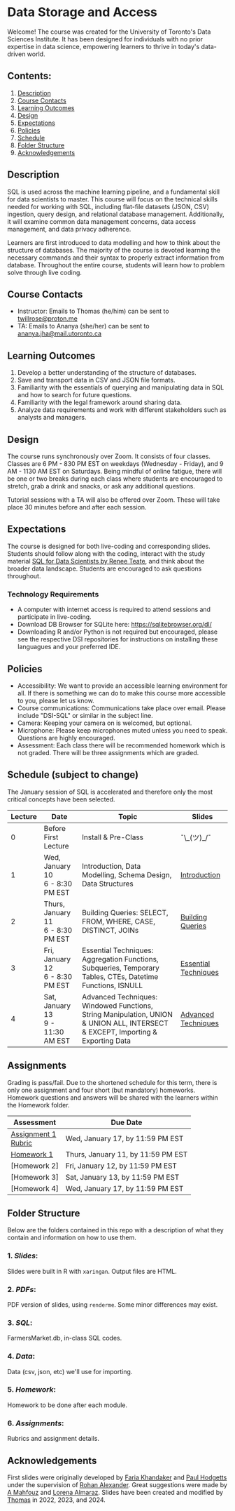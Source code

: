 # Data Storage and Access

Welcome! The course was created for the University of Toronto's Data Sciences Institute. It has been designed for individuals with no prior expertise in data science, empowering learners to thrive in today's data-driven world. 

## Contents:
1. [Description](https://github.com/UofT-DSI/02-intro_sql#description)
2. [Course Contacts](https://github.com/UofT-DSI/02-intro_sql#course-contacts)
3. [Learning Outcomes](https://github.com/UofT-DSI/02-intro_sql#learning-outcomes)
4. [Design](https://github.com/UofT-DSI/02-intro_sql#design)
5. [Expectations](https://github.com/UofT-DSI/02-intro_sql#expectations)
6. [Policies](https://github.com/UofT-DSI/02-intro_sql#policies)
7. [Schedule](https://github.com/UofT-DSI/02-intro_sql#schedule)
8. [Folder Structure](https://github.com/UofT-DSI/02-intro_sql#folder-structure)
9. [Acknowledgements](https://github.com/UofT-DSI/02-intro_sql#acknowledgements)

## Description

SQL is used across the machine learning pipeline, and a fundamental skill for data scientists to master. This course will focus on the technical skills needed for working with SQL, including flat-file datasets (JSON, CSV) ingestion, query design, and relational database management. Additionally, it will examine common data management concerns, data access management, and data privacy adherence.

Learners are first introduced to data modelling and how to think about the structure of databases. The majority of the course is devoted learning the necessary commands and their syntax to properly extract information from database. Throughout the entire course, students will learn how to problem solve through live coding. 

## Course Contacts
- Instructor: Emails to Thomas (he/him) can be sent to [twillrose@proton.me](mailto:twillrose@proton.me)
- TA: Emails to Ananya (she/her) can be sent to [ananya.jha@mail.utoronto.ca](mailto:ananya.jha@mail.utoronto.ca)

## Learning Outcomes
1. Develop a better understanding of the structure of databases.
2. Save and transport data in CSV and JSON file formats.
3. Familiarity with the essentials of querying and manipulating data in SQL and how to search for future questions.
4. Familiarity with the legal framework around sharing data.
5. Analyze data requirements and work with different stakeholders such as analysts and managers.

## Design

The course runs synchronously over Zoom. It consists of four classes. Classes are 6 PM - 830 PM EST on weekdays (Wednesday - Friday), and 9 AM - 1130 AM EST on Saturdays. Being mindful of online fatigue, there will be one or two breaks during each class where students are encouraged to stretch, grab a drink and snacks, or ask any additional questions.  

Tutorial sessions with a TA will also be offered over Zoom. These will take place 30 minutes before and after each session.  

## Expectations
The course is designed for both live-coding and corresponding slides. Students should follow along with the coding, interact with the study material [SQL for Data Scientists by Renee Teate](https://sqlfordatascientists.com/), and think about the broader data landscape. Students are encouraged to ask questions throughout. 

### Technology Requirements
- A computer with internet access is required to attend sessions and participate in live-coding.
- Download DB Browser for SQLite here: https://sqlitebrowser.org/dl/
- Downloading R and/or Python is not required but encouraged, please see the respective DSI repositories for instructions on installing these languagues and your preferred IDE.

## Policies
- Accessibility: We want to provide an accessible learning environment for all. If there is something we can do to make this course more accessible to you, please let us know.
- Course communications: Communications take place over email. Please include "DSI-SQL" or similar in the subject line.
- Camera: Keeping your camera on is welcomed, but optional.
- Microphone: Please keep microphones muted unless you need to speak. Questions are highly encouraged.
- Assessment: Each class there will be recommended homework which is not graded. There will be three assignments which are graded.  

## Schedule (subject to change)

The January session of SQL is accelerated and therefore only the most critical concepts have been selected.

| Lecture | Date | Topic | Slides |
| --- | --- | --- | --- |
| 0 | Before First Lecture | Install & Pre-Class | ¯\\\_(ツ)_/¯ |
| 1 | Wed, January 10 <br> 6 - 8:30 PM EST | Introduction, Data Modelling, Schema Design, Data Structures | [Introduction](https://github.com/UofT-DSI/02-sql/blob/main/PDFs/slides_01.pdf) |
| 2 | Thurs, January 11 <br> 6 - 8:30 PM EST | Building Queries: SELECT, FROM, WHERE, CASE, DISTINCT, JOINs | [Building Queries](https://github.com/UofT-DSI/02-sql/blob/main/PDFs/slides_02.pdf) |
| 3 | Fri, January 12 <br> 6 - 8:30 PM EST | Essential Techniques: Aggregation Functions, Subqueries, Temporary Tables, CTEs, Datetime Functions, ISNULL | [Essential Techniques](https://github.com/UofT-DSI/02-sql/blob/main/PDFs/slides_03.pdf)|
| 4 | Sat, January 13 <br> 9 - 11:30 AM EST | Advanced Techniques: Windowed Functions, String Manipulation, UNION & UNION ALL, INTERSECT & EXCEPT, Importing & Exporting Data | [Advanced Techniques](https://github.com/UofT-DSI/02-sql/blob/main/PDFs/slides_04.pdf) |

## Assignments

Grading is pass/fail. Due to the shortened schedule for this term, there is only one assignment and four short (but mandatory) homeworks. Homework questions and answers will be shared with the learners within the Homework folder. 

| Assessment	|  Due Date | 
| --- | --- |
| [Assignment 1](https://github.com/UofT-DSI/02-sql/blob/main/Assignments/Assignment%201%20-%20Design%20a%20Logical%20Model.pdf) <br> [Rubric](https://github.com/UofT-DSI/02-sql/blob/main/Assignments/Assignment%201%20Rubric.pdf)| Wed, January 17, by 11:59 PM EST 
| [Homework 1]() | Thurs, January 11, by 11:59 PM EST 
| [Homework 2] | Fri, January 12, by 11:59 PM EST
| [Homework 3] | Sat, January 13, by 11:59 PM EST 
| [Homework 4] | Wed, January 17, by 11:59 PM EST

## Folder Structure
Below are the folders contained in this repo with a description of what they contain and information on how to use them.

### 1. *Slides*: 
Slides were built in R with `xaringan`. Output files are HTML.

### 2. *PDFs*:
PDF version of slides, using `renderme`. Some minor differences may exist.

### 3. *SQL*: 
FarmersMarket.db, in-class SQL codes.

### 4. *Data*: 
Data (csv, json, etc) we'll use for importing.

### 5. *Homework*:
Homework to be done after each module.

### 6. *Assignments*:
Rubrics and assignment details.

## Acknowledgements

First slides were originally developed by [Faria Khandaker](https://fariak.ca) and [Paul Hodgetts](https://hodgettsp.com) under the supervision of [Rohan Alexander](https://rohanalexander.com). Great suggestions were made by [A Mahfouz](https://github.com/amfz) and [Lorena Almaraz](https://github.com/lalmaraz). Slides have been created and modified by [Thomas](https://github.com/mrpotatocode) in 2022, 2023, and 2024.
